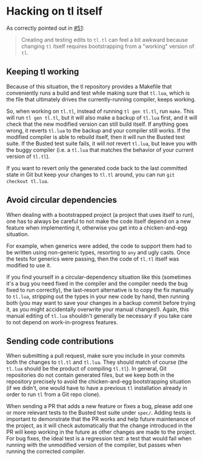 # Hacking on tl itself

As correctly pointed out in [#51](https://github.com/teal-language/tl/issues/51):

> Creating and testing edits to `tl.tl` can feel a bit awkward because
> changing `tl` itself requires bootstrapping from a "working" version
> of `tl`.

## Keeping tl working

Because of this situation, the tl repository provides a Makefile that
conveniently runs a build and test while making sure that `tl.lua`, which
is the file that ultimately drives the currently-running compiler, keeps
working.

So, when working on `tl.tl`, instead of running `tl gen tl.tl`, run `make`.
This will run `tl gen tl.tl`, but it will also make a backup of `tl.lua`
first, and it will check that the new modified version can still build itself.
If anything goes wrong, it reverts `tl.lua` to the backup and your compiler
still works. If the modified compiler is able to rebuild itself, then
it will run the Busted test suite. If the Busted test suite fails, it will
_not_ revert `tl.lua`, but leave you with the buggy compiler (i.e. a `tl.lua`
that matches the behavior of your current version of `tl.tl`).

If you want to revert only the generated code back to the last committed
state in Git but keep your changes to `tl.tl` around, you can run
`git checkout tl.lua`.

## Avoid circular dependencies

When dealing with a bootstrapped project (a project that uses itself to run),
one has to always be careful to not make the code itself depend on a new
feature when implementing it, otherwise you get into a chicken-and-egg
situation.

For example, when generics were added, the code to support them had to be
written using non-generic types, resorting to `any` and ugly casts. Once
the tests for generics were passing, then the code of `tl.tl` itself was
modified to use it.

If you find yourself in a circular-dependency situation like this (sometimes
it's a bug you need fixed in the compiler and the compiler needs the bug
fixed to run correctly), the last-resort alternative is to copy the fix
manually to `tl.lua`, stripping out the types in your new code by hand,
then running both (you may want to save your changes in a backup commit
before trying it, as you might accidentally overwrite your manual changes!).
Again, this manual editing of `tl.lua` shouldn't generally be necessary
if you take care to not depend on work-in-progress features.

## Sending code contributions

When submitting a pull request, make sure you include in your commits both the
changes to `tl.tl` and `tl.lua`. They should match of course (the `tl.lua`
should be the product of compiling `tl.tl`). In general, Git repositories do
not contain generated files, but we keep both in the repository precisely to
avoid the chicken-and-egg bootstrapping situation (if we didn't, one would
have to have a previous `tl` installation already in order to run `tl` from a
Git repo clone).

When sending a PR that adds a new feature or fixes a bug, please add one or more
relevant tests to the Busted test suite under `spec/`. Adding tests is important
to demonstrate that the PR works and help future maintenance of the project,
as it will check automatically that the change introduced in the PR will keep
working in the future as other changes are made to the project. For bug fixes,
the ideal test is a regression test: a test that would fail when running with
the unmodified version of the compiler, but passes when running the corrected
compiler.
